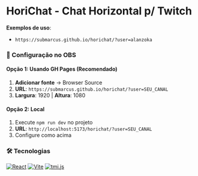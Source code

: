 # HoriChat - Chat Horizontal p/ Twitch

**Exemplos de uso**:

-   `https://submarcus.github.io/horichat/?user=alanzoka`

### 🚀 Configuração no OBS

#### Opção 1: Usando GH Pages (Recomendado)

1. **Adicionar fonte** → Browser Source
2. **URL**: `https://submarcus.github.io/horichat/?user=SEU_CANAL`
3. **Largura**: 1920 | **Altura**: 1080

#### Opção 2: Local

1. Execute `npm run dev` no projeto
2. **URL**: `http://localhost:5173/horichat/?user=SEU_CANAL`
3. Configure como acima

### 🛠️ Tecnologias

[![React](https://img.shields.io/badge/React-61DAFB?style=plastic&logo=react&logoColor=black)](https://reactjs.org/)
[![Vite](https://img.shields.io/badge/Vite-646CFF?style=plastic&logo=vite&logoColor=white)](https://vitejs.dev/)
[![tmi.js](https://img.shields.io/badge/tmi.js-9146FF?style=plastic&logo=javascript&logoColor=white)](https://tmijs.com/)
